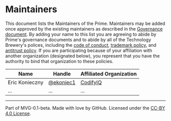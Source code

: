 # Maintainers

This document lists the Maintainers of the Prime. Maintainers may be added once approved by the existing maintainers as described in the [Governance document](./GOVERNANCE.md). By adding your name to this list you are agreeing to abide by Prime's governance documents and to abide by all of the Technology Brewery's polices, including the [code of conduct](../org-docs/CODE-OF-CONDUCT.md), [trademark policy](../org-docs/TRADEMARKS.md), and [antitrust policy](../org-docs/ANTITRUST.md). If you are participating because of your affiliation with another organization (designated below), you represent that you have the authority to bind that organization to these policies.

| **Name**       | **Handle**                               | **Affiliated Organization**           |
|----------------|------------------------------------------|---------------------------------------|
| Eric Konieczny | [@ekoniec1](https://github.com/ekoniec1) | [CodifyIQ](https://www.codifyiq.com/) |
| ...            | ...                                      | ...                                   |


---
Part of MVG-0.1-beta.
Made with love by GitHub. Licensed under the [CC-BY 4.0 License](https://creativecommons.org/licenses/by-sa/4.0/).

